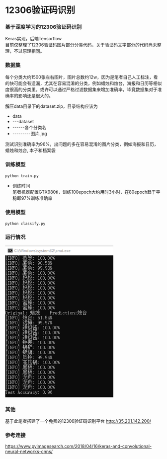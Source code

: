 # 12306验证码识别

### 基于深度学习的12306验证码识别

Keras实现，后端Tensorflow<br>
目前仅整理了12306验证码图片部分分类代码，关于验证码文字部分的代码尚未整理，不过原理相同。

### 数据集
  每个分类大约1500张左右图片，图片总数约12w，因为是笔者自己人工标注，看的快可能会有遗漏，尤其在容易混淆的分类，例如蜡烛和烛台，海报和日历等相似度很高的分类里。或许可以通过严格过滤数据集来增加准确率，毕竟数据集对于准确率的影响还是很大的。

解压data目录下的dataset.zip，目录结构应该为
* data
* ---dataset
* ------各个分类名
* ---------图片.jpg

测试识别准确率为96%，出问题的多在容易混淆的图片分类，例如海报和日历，蜡烛和烛台, 本子和档案袋

### 训练模型
``python train.py``
* 训练时间<br>
  笔者机器配置GTX980ti，训练100epoch大约用时3小时，在80epoch趋于平稳即97%训练准确率
### 使用模型
``python classify.py``

### 运行情况
![runImg](/show/pred.png)<br>

### 其他
基于此笔者搭建了一个免费的12306验证码识别平台 http://35.201.142.200/

### 参考连接
https://www.pyimagesearch.com/2018/04/16/keras-and-convolutional-neural-networks-cnns/
